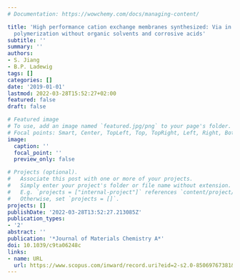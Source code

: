 ```yaml
---
# Documentation: https://wowchemy.com/docs/managing-content/

title: 'High performance cation exchange membranes synthesized: Via in situ emulsion
  polymerization without organic solvents and corrosive acids'
subtitle: ''
summary: ''
authors:
- S. Jiang
- B.P. Ladewig
tags: []
categories: []
date: '2019-01-01'
lastmod: 2022-03-28T15:52:27+02:00
featured: false
draft: false

# Featured image
# To use, add an image named `featured.jpg/png` to your page's folder.
# Focal points: Smart, Center, TopLeft, Top, TopRight, Left, Right, BottomLeft, Bottom, BottomRight.
image:
  caption: ''
  focal_point: ''
  preview_only: false

# Projects (optional).
#   Associate this post with one or more of your projects.
#   Simply enter your project's folder or file name without extension.
#   E.g. `projects = ["internal-project"]` references `content/project/deep-learning/index.md`.
#   Otherwise, set `projects = []`.
projects: []
publishDate: '2022-03-28T13:52:27.213085Z'
publication_types:
- '2'
abstract: ''
publication: '*Journal of Materials Chemistry A*'
doi: 10.1039/c9ta06248c
links:
- name: URL
  url: https://www.scopus.com/inward/record.uri?eid=2-s2.0-85069767381&doi=10.1039%2fc9ta06248c&partnerID=40&md5=103ef4716d114b6b71dac07a408e747b
---
```

